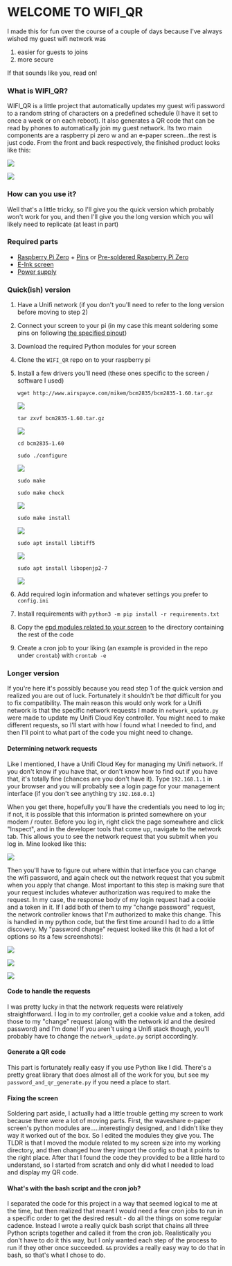 # WELCOME TO WIFI_QR
I made this for fun over the course of a couple of days because I've always wished my guest wifi network was 

1. easier for guests to joins 
2. more secure

If that sounds like you, read on!

### What is WIFI_QR?
WIFI_QR is a little project that automatically updates my guest wifi password to a random string of characters on a predefined schedule (I have it set to once a week or on each reboot). It also generates a QR code that can be read by phones to automatically join my guest network. Its two main components are a raspberry pi zero w and an e-paper screen...the rest is just code. From the front and back respectively, the finished product looks like this:

![](images/final_front.png)

![](images/final_back.png)

### How can you use it?
Well that's a little tricky, so I'll give you the quick version which probably won't work for you, and then I'll give you the long version which you will likely need to replicate (at least in part)

### Required parts
* [Raspberry Pi Zero](https://www.amazon.com/Raspberry-Pi-Zero-Wireless-model/dp/B06XFZC3BX) + [Pins](https://www.amazon.com/Frienda-Break-Away-Connector-Compatible-Raspberry/dp/B083DYVWDN) or [Pre-soldered Raspberry Pi Zero](https://www.amazon.com/Raspberry-Pi-Zero-WH-pre-soldered/dp/B07NY4WN6W)
* [E-Ink screen](https://www.amazon.com/Waveshare-Module-Resolution-Electronic-Interface/dp/B0751J99PS)
* [Power supply](https://www.amazon.com/Raspberry-Model-Official-SC0218-Accessory/dp/B07W8XHMJZ)

### Quick(ish) version
1. Have a Unifi network (if you don't you'll need to refer to the long version before moving to step 2)
2. Connect your screen to your pi (in my case this meant soldering some pins on following [the specified pinout](https://www.waveshare.com/wiki/4.2inch_e-Paper_Module))
3. Download the required Python modules for your screen
4. Clone the `WIFI_QR` repo on to your raspberry pi
5. Install a few drivers you'll need (these ones specific to the screen / software I used)
            
    `wget http://www.airspayce.com/mikem/bcm2835/bcm2835-1.60.tar.gz`
    
    ![](images/get_bcm_drivers.png)
    
    `tar zxvf bcm2835-1.60.tar.gz`
    
    ![](images/unzip_bcm.png)
    
    `cd bcm2835-1.60`
    
    `sudo ./configure`
    
    ![](images/configure_bcm.png)
    
    `sudo make`
    
    `sudo make check`
    
    ![](images/make_bcm_and_verify.png)
    
    `sudo make install`
    
    ![](images/install_bcm.png)
    
    `sudo apt install libtiff5`
    
    ![](images/install_libtiff5.png)
    
    `sudo apt install libopenjp2-7`
    
    ![](images/install_libopenjp2.png)
6. Add required login information and whatever settings you prefer to `config.ini`
7. Install requirements with `python3 -m pip install -r requirements.txt`
8. Copy the [epd modules related to your screen](https://github.com/soonuse/epd-library-python) to the directory containing the rest of the code
9. Create a cron job to your liking (an example is provided in the repo under `crontab`) with `crontab -e`

### Longer version
If you're here it's possibly because you read step 1 of the quick version and realized you are out of luck. Fortunately it shouldn't be _that_ difficult for you to fix compatibility. The main reason this would only work for a Unifi network is that the specific network requests I made in `network_update.py` were made to update my Unifi Cloud Key controller. You might need to make different requests, so I'll start with how I found what I needed to find, and then I'll point to what part of the code you might need to change.

#### Determining network requests
Like I mentioned, I have a Unifi Cloud Key for managing my Unifi network. If you don't know if you have that, or don't know how to find out if you have that, it's totally fine (chances are you don't have it). Type `192.168.1.1` in your browser and you will probably see a login page for your management interface (if you don't see anything try `192.168.0.1`)

When you get there, hopefully you'll have the credentials you need to log in; if not, it is possible that this information is printed somewhere on your modem / router. Before you log in, right click the page somewhere and click "Inspect", and in the developer tools that come up, navigate to the network tab. This allows you to see the network request that you submit when you log in. Mine looked like this:

![](images/wifi_admin_login.png)

Then you'll have to figure out where within that interface you can change the wifi password, and again check out the network request that you submit when you apply that change. Most important to this step is making sure that your request includes whatever authorization was required to make the request. In my case, the response body of my login request had a cookie and a token in it. If I add both of them to my "change password" request, the network controller knows that I'm authorized to make this change. This is handled in my python code, but the first time around I had to do a little discovery. My "password change" request looked like this (it had a lot of options so its a few screenshots):

![](images/wifi_pw_change_request.png)

![](images/wifi_pw_change_headers.png)

![](images/wifi_pw_change_payload.png)

#### Code to handle the requests
I was pretty lucky in that the network requests were relatively straightforward. I log in to my controller, get a cookie value and a token, add those to my "change" request (along with the network id and the desired password) and I'm done! If you aren't using a Unifi stack though, you'll probably have to change the `network_update.py` script accordingly.

#### Generate a QR code
This part is fortunately really easy if you use Python like I did. There's a pretty great library that does almost all of the work for you, but see my `password_and_qr_generate.py` if you need a place to start.

#### Fixing the screen
Soldering part aside, I actually had a little trouble getting my screen to work because there were a lot of moving parts. First, the waveshare e-paper screen's python modules are.....interestingly designed, and I didn't like they way it worked out of the box. So I edited the modules they give you. The TLDR is that I moved the module related to my screen size into my working directory, and then changed how they import the config so that it points to the right place. After that I found the code they provided to be a little hard to understand, so I started from scratch and only did what I needed to load and display my QR code.

#### What's with the bash script and the cron job?
I separated the code for this project in a way that seemed logical to me at the time, but then realized that meant I would need a few cron jobs to run in a specific order to get the desired result - do all the things on some regular cadence. Instead I wrote a really quick bash script that chains all three Python scripts together and called it from the cron job. Realistically you don't have to do it this way, but I only wanted each step of the process to run if they other once succeeded. `&&` provides a really easy way to do that in bash, so that's what I chose to do.
